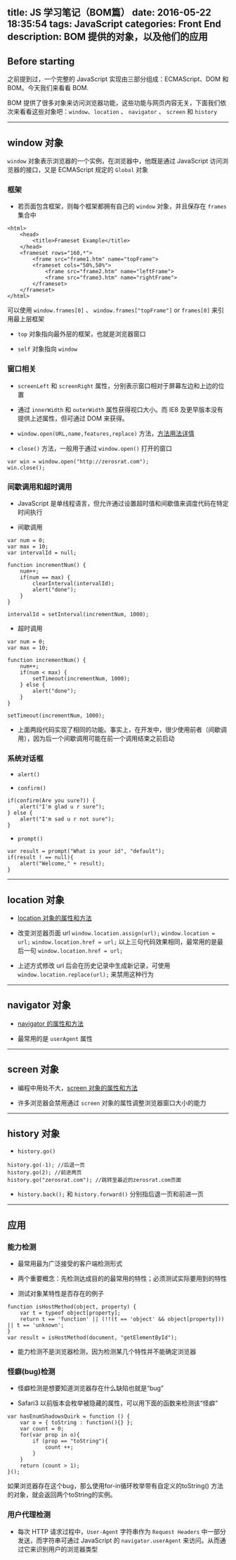title: JS 学习笔记（BOM篇）
date: 2016-05-22 18:35:54
tags: JavaScript
categories: Front End
description: BOM 提供的对象，以及他们的应用
---

## Before starting

之前提到过，一个完整的 JavaScript 实现由三部分组成：ECMAScript、DOM 和 BOM。今天我们来看看 BOM.

BOM 提供了很多对象来访问浏览器功能，这些功能与网页内容无关，下面我们依次来看看这些对象吧：`window`、`location` 、 `navigator` 、 `screen` 和 `history`

***

## window 对象

`window` 对象表示浏览器的一个实例，在浏览器中，他既是通过 JavaScript 访问浏览器的接口，又是 ECMAScript 规定的 `Global` 对象

### 框架

- 若页面包含框架，则每个框架都拥有自己的 `window` 对象，并且保存在 `frames` 集合中
```
<html>
	<head>
		<title>Frameset Example</title>
	</head>
	<frameset rows="160,*">
		<frame src="frame1.htm" name="topFrame">
		<frameset cols="50%,50%">
			<frame src="frame2.htm" name="leftFrame">
			<frame src="frame3.htm" name="rightFrame">
		</frameset>
	</frameset>
</html>
```
可以使用 `window.frames[0]` 、 `window.frames["topFrame"]` or `frames[0]` 来引用最上层框架

- `top` 对象指向最外层的框架，也就是浏览器窗口

- `self` 对象指向 `window`

### 窗口相关

-  `screenLeft` 和 `screenRight` 属性，分别表示窗口相对于屏幕左边和上边的位置

- 通过 `innerWidth` 和 `outerWidth` 属性获得视口大小。而 IE8 及更早版本没有提供上述属性，但可通过 DOM 来获得。

- `window.open(URL,name,features,replace)` 方法，[方法用法详情](http://www.w3school.com.cn/jsref/met_win_open.asp)

- `close()` 方法，一般用于通过 `window.open()` 打开的窗口
```
var win = window.open("http://zerosrat.com");
win.close();
```

### 间歇调用和超时调用

- JavaScript 是单线程语言，但允许通过设置超时值和间歇值来调度代码在特定时间执行

- 间歇调用
```
var num = 0;
var max = 10;
var intervalId = null;

function incrementNum() {
	num++;
	if(num == max) {
		clearInterval(intervalId);
		alert("done");
	}
}

intervalId = setInterval(incrementNum, 1000);
```

- 超时调用
```
var num = 0;
var max = 10;

function incrementNum() {
	num++;
	if(num < max) {
		setTimeout(incrementNum, 1000);
	} else {
		alert("done");
	}
}

setTimeout(incrementNum, 1000);

```

- 上面两段代码实现了相同的功能。事实上，在开发中，很少使用前者（间歇调用），因为后一个间歇调用可能在前一个调用结束之前启动

### 系统对话框

- `alert()`

- `confirm()`
```
if(confirm(Are you sure?)) {
	alert("I'm glad u r sure");
} else {
	alert("I'm sad u r not sure");
}
```

- `prompt()`
```
var result = prompt("What is your id", "default");
if(result ! == null){
	alert("Welcome," + result);
}
```

***

## location 对象

- [location 对象的属性和方法](http://www.w3school.com.cn/jsref/dom_obj_location.asp)

- 改变浏览器页面 url
`window.location.assign(url);`
`window.location = url;`
`window.location.href = url;`
以上三句代码效果相同，最常用的是最后一句 `window.location.href = url;`

- 上述方式修改 url 后会在历史记录中生成新记录，可使用 `window.location.replace(url);` 来禁用这种行为

***

## navigator 对象

- [navigator 的属性和方法](http://www.w3school.com.cn/jsref/dom_obj_navigator.asp)

- 最常用的是 `userAgent` 属性

***

## screen 对象

- 编程中用处不大，[screen 对象的属性和方法](http://www.w3school.com.cn/jsref/dom_obj_screen.asp)

- 许多浏览器会禁用通过 `screen` 对象的属性调整浏览器窗口大小的能力

***

## history 对象

- `history.go()`
```
history.go(-1); //后退一页
history.go(2); //前进两页
history.go("zerosrat.com"); //跳转至最近的zerosrat.com页面
```

- `history.back();` 和 `history.forward()` 分别指后退一页和前进一页

***

## 应用

### 能力检测

- 最常用最为广泛接受的客户端检测形式

- 两个重要概念：先检测达成目的的最常用的特性；必须测试实际要用到的特性

- 测试对象某特性是否存在的例子
```
function isHostMethod(object, property) {
	var t = typeof object[property];
	return t == 'function' || (!!(t == 'object' && object[property])) || t == 'unknown';
}
var result = isHostMethod(document, "getElementById");
```

- 能力检测不是浏览器检测，因为检测某几个特性并不能确定浏览器

### 怪癖(bug)检测

- 怪癖检测是想要知道浏览器存在什么缺陷也就是“bug”

- Safari3 以前版本会枚举被隐藏的属性，可以用下面的函数来检测该“怪癖”
```
var hasEnumShadowsQuirk = function () {
	var o = { toString : function(){} };
	var count = 0;
	for(var prop in o){
		if (prop == "toString"){
			count ++;
		}
	}
	return (count > 1);
}();
```
如果浏览器存在这个bug，那么使用for-in循环枚举带有自定义的toString() 方法的对象，就会返回两个toString的实例。

### 用户代理检测

- 每次 HTTP 请求过程中，`User-Agent` 字符串作为 `Request Headers` 中一部分发送，而字符串可通过 JavaScript 的 `navigator.userAgent` 来访问。从而通过它来识别用户的浏览器类型